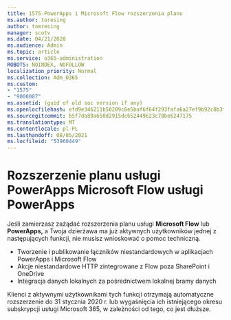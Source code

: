 ```yaml
---
title: 1575-PowerApps i Microsoft Flow rozszerzenia planu
ms.author: toresing
author: tomresing
manager: scotv
ms.date: 04/21/2020
ms.audience: Admin
ms.topic: article
ms.service: o365-administration
ROBOTS: NOINDEX, NOFOLLOW
localization_priority: Normal
ms.collection: Adm_O365
ms.custom:
- "1575"
- "9000087"
ms.assetid: (guid of old soc version if any)
ms.openlocfilehash: efd9e346211b50209c8e5baf6f64f293fafa6a27ef9b92c8b3f6fade889307a4
ms.sourcegitcommit: b5f7da89a650d2915dc652449623c78be6247175
ms.translationtype: MT
ms.contentlocale: pl-PL
ms.lasthandoff: 08/05/2021
ms.locfileid: "53960449"
---
```

# <a name="powerapps-and-microsoft-flow-plan-extension"></a>Rozszerzenie planu usługi PowerApps Microsoft Flow usługi PowerApps

Jeśli zamierzasz zażądać rozszerzenia planu usługi **Microsoft Flow** lub **PowerApps,** a Twoja dzierżawa ma już aktywnych użytkowników jednej z następujących funkcji, nie musisz wnioskować o pomoc techniczną.

- Tworzenie i publikowanie łączników niestandardowych w aplikacjach PowerApps i Microsoft Flow
- Akcje niestandardowe HTTP zintegrowane z Flow poza SharePoint i OneDrive
- Integracja danych lokalnych za pośrednictwem lokalnej bramy danych

Klienci z aktywnymi użytkownikami tych funkcji otrzymają automatyczne rozszerzenie do 31 stycznia 2020 r. lub wygaśnięcia ich istniejącego okresu subskrypcji usługi Microsoft 365, w zależności od tego, co jest dłuższe.